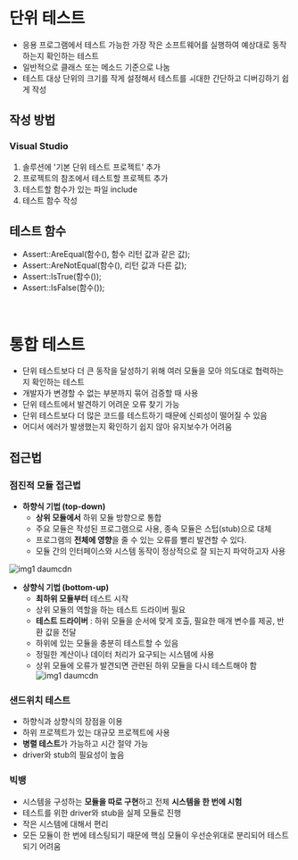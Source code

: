 # 단위 테스트

- 응용 프로그램에서 테스트 가능한 가장 작은 소프트웨어를 실행하여 예상대로 동작하는지 확인하는 테스트
- 일반적으로 클래스 또는 메소드 기준으로 나눔
- 테스트 대상 단위의 크기를 작게 설정해서 테스트를 ㅚ대한 간단하고 디버깅하기 쉽게 작성

## 작성 방법

### Visual Studio

1. 솔루션에 '기본 단위 테스트 프로젝트' 추가
2. 프로젝트의 참조에서 테스트할 프로젝트 추가
3. 테스트할 함수가 있는 파일 include
4. 테스트 함수 작성


## 테스트 함수
- Assert::AreEqual(함수(), 함수 리턴 값과 같은 값);
- Assert::AreNotEqual(함수(), 리턴 값과 다른 값);
- Assert::IsTrue(함수());
- Assert::IsFalse(함수());

<br>

# 통합 테스트
- 단위 테스트보다 더 큰 동작을 달성하기 위해 여러 모듈을 모아 의도대로 협력하는지 확인하는 테스트
- 개발자가 변경할 수 없는 부분까지 묶어 검증할 때 사용
- 단위 테스트에서 발견하기 어려운 오류 찾기 가능
- 단위 테스트보다 더 많은 코드를 테스트하기 때문에 신뢰성이 떨어질 수 있음
- 어디서 에러가 발생했는지 확인하기 쉽지 않아 유지보수가 어려움

## 접근법
### 점진적 모듈 접근법
- **하향식 기법 (top-down)**
    - **상위 모듈에서** 하위 모듈 방향으로 통합
    - 주요 모듈은 작성된 프로그램으로 사용, 종속 모듈은 스텁(stub)으로 대체
    - 프로그램의 **전체에 영향**을 줄 수 있는 오류를 빨리 발견할 수 있다.
    - 모듈 간의 인터페이스와 시스템 동작이 정상적으로 잘 되는지 파악하고자 사용
    
![img1 daumcdn](https://user-images.githubusercontent.com/77713203/172146633-f78ef5b1-92f2-4bf0-b63e-566fcef2199d.jpg)

- **상향식 기법 (bottom-up)**
    - **최하위 모듈부터** 테스트 시작
    - 상위 모듈의 역할을 하는 테스트 드라이버 필요
    - **테스트 드라이버** : 하위 모듈을 순서에 맞게 호출, 필요한 매개 변수를 제공, 반환 값을 전달
    - 하위에 있는 모듈을 충분히 테스트할 수 있음
    - 정밀한 계산이나 데이터 처리가 요구되는 시스템에 사용
    - 상위 모듈에 오류가 발견되면 관련된 하위 모듈을 다시 테스트해야 함
![img1 daumcdn](https://user-images.githubusercontent.com/77713203/172146675-44958ca7-f8a2-42b4-8e4a-fed0b61d789b.jpg)

### 샌드위치 테스트
- 하향식과 상향식의 장점을 이용
- 하위 프로젝트가 있는 대규모 프로젝트에 사용
- **병렬 테스트**가 가능하고 시간 절약 가능
- driver와 stub의 필요성이 높음

### 빅뱅
- 시스템을 구성하는 **모듈을 따로 구현**하고 전체 **시스템을 한 번에 시험**
- 테스트를 위한 driver와 stub을 실제 모듈로 진행
- 작은 시스템에 대해서 편리
- 모든 모듈이 한 번에 테스팅되기 때문에 핵심 모듈이 우선순위대로 분리되어 테스트되기 어려움

